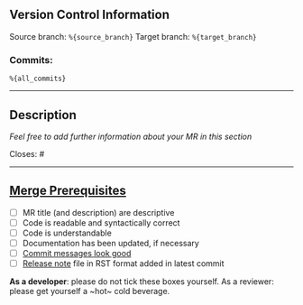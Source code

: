 ## Version Control Information

Source branch: `%{source_branch}`
Target branch: `%{target_branch}`

### Commits:

```
%{all_commits}
```

---

## Description

_Feel free to add further information about your MR in this section_

Closes:  #

---

## [Merge Prerequisites](https://gitlab.com/yaook/meta/-/wikis/Review-Guide)

* [ ] MR title (and description) are descriptive
* [ ] Code is readable and syntactically correct
* [ ] Code is understandable
* [ ] Documentation has been updated, if necessary
* [ ] [Commit messages look good](https://chris.beams.io/posts/git-commit/)
* [ ] [Release note](https://yaook.gitlab.io/k8s/devel/developer/guide/coding-guide.html#creation-of-release-notes) file in RST format added in latest commit

**As a developer**: please do not tick these boxes yourself. As a reviewer: please get yourself a ~hot~ cold beverage.
